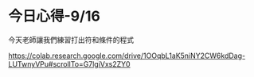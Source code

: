 # 今日心得-9/16
今天老師讓我們練習打出符和條件的程式

https://colab.research.google.com/drive/1OOqbL1aK5niNY2CW6kdDag-LUTwnyVPu#scrollTo=G7lgiVxs2ZY0
